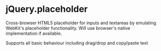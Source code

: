 jQuery.placeholder
=============

Cross-browser HTML5 placeholder for inputs and textareas by emulating WebKit's placeholder functionality. Will use browser's native implementation if available.

Supports all basic behaviour including drag/drop and copy/paste text
